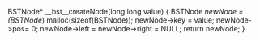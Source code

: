 BSTNode* __bst__createNode(long long value) {
    BSTNode *newNode = (BSTNode*) malloc(sizeof(BSTNode));
    newNode->key = value;
    newNode->pos= 0;
    newNode->left = newNode->right = NULL;
    return newNode;
}
